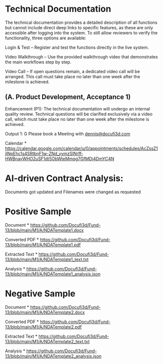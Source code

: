 # Technical Documentation

The technical documentation provides a detailed description of all functions but cannot include direct deep links to specific features, as these are only accessible after logging into the system.
To still allow reviewers to verify the functionality, three options are available:

Login & Test – Register and test the functions directly in the live system.

Video Walkthrough – Use the provided walkthrough video that demonstrates the main workflows step by step.

Video Call – If open questions remain, a dedicated video call will be arranged. This call must take place no later than one week after the milestone is achieved. 

## (A. Product Development, Acceptance 1)
Enhancement (P1): The technical documentation will undergo an internal quality review. Technical questions will be clarified exclusively via a video call, which must take place no later than one week after the milestone is achieved.

Output 1: G Please book a Meeting with dennis@docufi3d.com

Calendar * https://calendar.google.com/calendar/u/0/appointments/schedules/AcZssZ1iINpEhc1s4SRtbnF1w-ZNd_yymzSINrff-HWBnayWHO2uSF1dt5ObWteMmqg7GfMDi4DmYC4N

# AI-driven Contract Analysis: 

Documents got updated and Filenames were changed as requested

# Positive Sample

Document * https://github.com/Docufi3d/Fund-13/blob/main/M1/A/NDATemplate1.docx

Converted PDF * https://github.com/Docufi3d/Fund-13/blob/main/M1/A/NDATemplate1.pdf

Extracted Text * https://github.com/Docufi3d/Fund-13/blob/main/M1/A/NDATemplate1_text.txt

Analysis * https://github.com/Docufi3d/Fund-13/blob/main/M1/A/NDATemplate1_analysis.json

# Negative Sample

Document * https://github.com/Docufi3d/Fund-13/blob/main/M1/A/NDATemplate2.docx

Converted PDF * https://github.com/Docufi3d/Fund-13/blob/main/M1/A/NDATemplate2.pdf

Extracted Text * https://github.com/Docufi3d/Fund-13/blob/main/M1/A/NDATemplate2_text.txt

Analysis * https://github.com/Docufi3d/Fund-13/blob/main/M1/A/NDATemplate2_analysis.json
